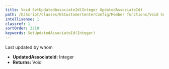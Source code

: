 ```yaml
---
title: Void SetUpdatedAssociateId(Integer UpdatedAssociateId)
path: /EJScript/Classes/NSCustomerCenterConfig/Member functions/Void SetUpdatedAssociateId(Integer p_0)
intellisense: 1
classref: 1
sortOrder: 2210
keywords: SetUpdatedAssociateId(Integer)
---
```



Last updated by whom



* **UpdatedAssociateId:** Integer
* **Returns:** Void


